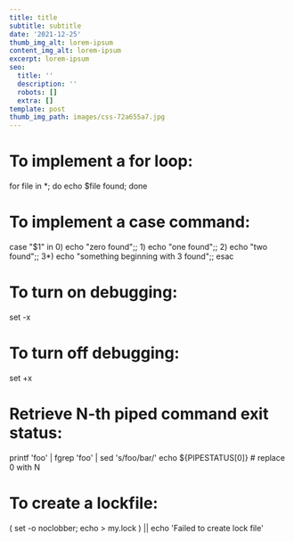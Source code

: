```yaml
---
title: title
subtitle: subtitle
date: '2021-12-25'
thumb_img_alt: lorem-ipsum
content_img_alt: lorem-ipsum
excerpt: lorem-ipsum
seo:
  title: ''
  description: ''
  robots: []
  extra: []
template: post
thumb_img_path: images/css-72a655a7.jpg
---
```

# To implement a for loop:

for file in \*;
do
echo $file found;
done

# To implement a case command:

case "$1"
in 0) echo "zero found";; 1) echo "one found";; 2) echo "two found";;
3\*) echo "something beginning with 3 found";;
esac

# To turn on debugging:

set -x

# To turn off debugging:

set +x

# Retrieve N-th piped command exit status:

printf 'foo' | fgrep 'foo' | sed 's/foo/bar/'
echo ${PIPESTATUS[0]} # replace 0 with N

# To create a lockfile:

( set -o noclobber; echo > my.lock ) || echo 'Failed to create lock file'
